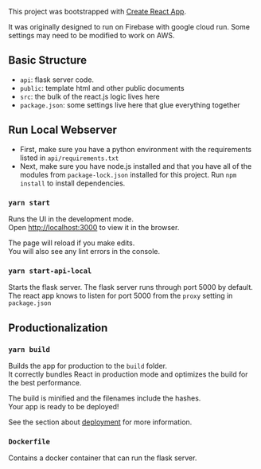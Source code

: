 This project was bootstrapped with [Create React App](https://github.com/facebook/create-react-app).

It was originally designed to run on Firebase with google cloud run. Some settings may need to be modified to work on AWS.

## Basic Structure
* `api`: flask server code. 
* `public`: template html and other public documents
* `src`: the bulk of the react.js logic lives here
* `package.json`: some settings live here that glue everything together

## Run Local Webserver

* First, make sure you have a python environment with the requirements listed in `api/requirements.txt`
* Next, make sure you have node.js installed and that you have all of the modules from `package-lock.json` installed for this project. Run `npm install` to install dependencies.

### `yarn start`

Runs the UI in the development mode.<br />
Open [http://localhost:3000](http://localhost:3000) to view it in the browser.

The page will reload if you make edits.<br />
You will also see any lint errors in the console.

### `yarn start-api-local`

Starts the flask server. The flask server runs through port 5000 by default. The react app knows to listen for port 5000 from the `proxy` setting in `package.json`

## Productionalization 

### `yarn build`

Builds the app for production to the `build` folder.<br />
It correctly bundles React in production mode and optimizes the build for the best performance.

The build is minified and the filenames include the hashes.<br />
Your app is ready to be deployed!

See the section about [deployment](https://facebook.github.io/create-react-app/docs/deployment) for more information.

### `Dockerfile`

Contains a docker container that can run the flask server. 